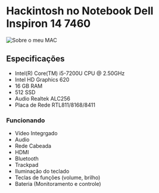 # Hackintosh no Notebook Dell Inspiron 14 7460
![Sobre o meu MAC](https://github.com/elioenays/Hackintosh_Dell_Inspiron_7460/blob/dev/Screen%20Shot%202021-11-01%20at%2013.59.02.png?raw=true)
## Especificações
- Intel(R) Core(TM) i5-7200U CPU @ 2.50GHz
- Intel HD Graphics 620
- 16 GB RAM
- 512 SSD
- Audio Realtek ALC256
- Placa de Rede RTL811/8168/8411
### Funcionando
- Vídeo Integrgado
- Audio
- Rede Cabeada
- HDMI
- Bluetooth
- Trackpad
- Iluminação do teclado
- Teclas de funções (volume, brilho)
- Bateria (Monitoramento e controle)
